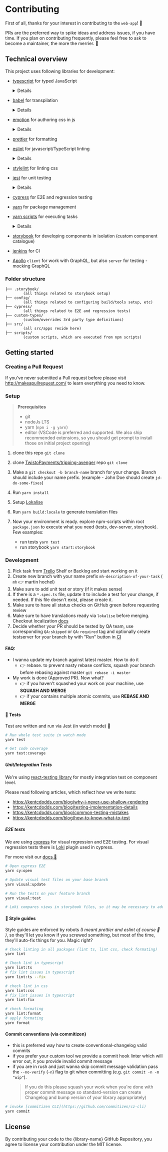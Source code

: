# Contributing

First of all, thanks for your interest in contributing to the `web-app`! 🎉

PRs are the preferred way to spike ideas and address issues, if you have time. If you plan on contributing frequently, please feel free to ask to become a maintainer, the more the merrier. 🤙

## Technical overview

This project uses following libraries for development:

- [typescript](http://www.typescriptlang.org/) for typed JavaScript

  <details>
  Every package is written in TypeScript. Only scripts and tool configs are in vanilla JS (but also typed via `//@ts-check`).

  We use [path aliases/mappings](https://www.typescriptlang.org/docs/handbook/module-resolution.html#path-mapping) for development (see `./tsconfig.json`)

  > **Why?**
  >
  > Otherwise we would have to run tsc watch all the time, to build physical ambient definitions. With alias you get immediate types updates as you type 👌.

  For production we use [project references/composite projects](https://www.typescriptlang.org/docs/handbook/project-references.html) for building type declarations per package (see `./tsconfig.build.json`)

  > **Why?**
  >
  > Every build package which is shipped to npm needs to contain type definitions. Project references allow us to build those type by running one command from the root. This technique is also very fast on consecutive rebuilds as it's cached under the hood via `"incremental": true` flag.

   </details>

- [babel](https://babeljs.io/) for transpilation

  <details>
   Babel is used to build es2015 vanilla JS from TypeScript.

  > **Why**
  >
  > While TypeScript is a transpiler itself, it is quite limited in terms of optimizing polyfills bundling and lacking lot's of transformation plugins/compilers like babel provides. Babel is an obvious choice and industry standard.

  </details>

- [emotion](https://emotion.sh/) for authoring css in js

  <details>

  > **Why**
  >
  > Emotion is a library designed for writing css styles with JavaScript. It provides powerful and predictable style composition in addition to a great developer experience with features such as source maps, labels, and testing utilities. Both string and object styles are supported.

  </details>

- [prettier](https://prettier.io/) for formatting
- [eslint](https://eslint.org/) for javascript/TypeScript linting

  <details>
   ESlint parser understands TypeScript thanks to https://github.com/typescript-eslint.

  - We use various plugins and common set of lint rules. Check `.eslintrc.js` for more details

  > **Why**
  >
  > TSlint is deprecated and won't be maintained soon. Also TypeScript team announced that moving forward, the official linter for TypeScript is gonna be eslint. (Btw did you know that company behind TSLint is an evil monster? Yup, Palantir, Google it for yoursel...)

  </details>

- [stylelint](https://stylelint.io/) for linting css
- [jest](https://jestjs.io/) for unit testing
  <details>
    Standard jest setup. We are not using `ts-jest` so tests are not type checked on build.
  </details>
- [cypress](https://docs.cypress.io/) for E2E and regression testing
- [yarn](https://yarnpkg.com/lang/en/) for package management
- [yarn scripts](https://yarnpkg.com/lang/en/docs/cli/run/) for executing tasks
  <details>
  yarn scripts are grouped by `:` -> `build:js`, `build:ts` -> `build` will run (most of the time) task form the group
  </details>
- [storybook](https://storybook.js.org/) for developing components in isolation (custom component catalogue)
- [jenkins](https://ci.twisto.wtf/blue/organizations/jenkins/Frontend/activity) for CI
- [Apollo](https://www.apollographql.com/docs/apollo-server/) `client` for work with GraphQL, but also `server` for testing - mocking GraphQL

### Folder structure

```
├── .storybook/
        (all things related to storybook setup)
├── config/
        (all things related to configuring build/tools setup, etc)
├── cypress/
        (all things related to E2E and regression tests)
├── custom-types/
        (custom/overrides 3rd party type definitions)
├── src/
        (all src/apps reside here)
├── scripts/
        (custom scripts, which are executed from npm scripts)
```

## Getting started

### Creating a Pull Request

If you've never submitted a Pull request before please visit http://makeapullrequest.com/ to learn everything you need to know.

### Setup

> **Prerequisites**
>
> - git
> - nodeJs LTS
> - yarn (`npm i -g yarn`)
> - editor (VSCode is preferred and supported. We also ship recommended extensions, so you should get prompt to install those on initial project opening)

1.  clone this repo `git clone`
1.  clone [TwistoPayments/tripping-avenger](https://github.com/twistopayments/tripping-avenger) repo `git clone`
1.  Make a `git checkout -b branch-name` branch for your change. Branch should include your name prefix. (example - John Doe should create `jd-do-some-fixes`)
1.  Run `yarn install`
1.  Setup [Lokalise](https://github.com/TwistoPayments/web-app/blob/master/docs/lokalise.md)
1.  Run `yarn build:locale` to generate translation files
1.  Now your environment is ready. explore npm-scripts within root `package.json` to execute what you need (tests, dev-server, storybook). Few examples:

    - run tests `yarn test`
    - run storybook `yarn start:storybook`

### Development

1. Pick task from [Trello](https://trello.com/b/4aVeN5VC/fe-web-app) Shelf or Backlog and start working on it
1. Create new branch with your name prefix `mh-description-of-your-task` ( `mh` 👉 martin hochel)
1. Make sure to add unit test or story (if it makes sense)
1. If there is a `*.spec.ts` file, update it to include a test for your change, if needed. If this file doesn't exist, please create it.
1. Make sure to have all status checks on GitHub green before requesting review
1. Make sure to have translations ready via `lokalise` before merging. Checkout localization [docs](../docs/lokalise.md)
1. Decide whether your PR should be tested by QA team, use corresponding `QA:skipped` or `QA:required` tag and optionally create testserver for your branch by with "Run" button in [CI](https://ci.twisto.wtf/blue/organizations/jenkins/Testserver/activity/)

#### FAQ:

- I wanna update my branch against latest master. How to do it
  - 👉 rebase. to prevent nasty rebase conflicts, squash your branch before rebasing against master
    `git rebase -i master`
- My work is done (Approved PR). Now what?
  - 👉 if you haven't squashed your work on your machine, use **SQUASH AND MERGE**
  - 👉 if your contains multiple atomic commits, use **REBASE AND MERGE**

#### 🧪 Tests

Test are written and run via Jest (in watch mode) 💪

```sh
# Run whole test suite in watch mode
yarn test

# Get code coverage
yarn test:coverage
```

##### Unit/Integration Tests

We're using [react-testing library](https://testing-library.com/docs/@testing-library/react/intro) for mostly integration test on component level.

Please read following articles, which reflect how we write tests:

- https://kentcdodds.com/blog/why-i-never-use-shallow-rendering
- https://kentcdodds.com/blog/testing-implementation-details
- https://kentcdodds.com/blog/common-testing-mistakes
- https://kentcdodds.com/blog/how-to-know-what-to-test

##### E2E tests

We are using [cypress](https://docs.cypress.io) for visual regression and E2E testing. For visual regression tests there is [Loki](https://loki.js.org/) plugin used in cypress.

For more visit our [docs 📂](../docs/e2e-regression-tests.md)

```sh
# Open cypress E2E
yarn cy:open
```

```sh
# Update visual test files on your base branch
yarn visual:update

# Run the tests on your feature branch
yarn visual:test

# Loki compares views in storybook files, so it may be necessary to add storybook file for the specific thing that you want tested
```

#### 💅 Style guides

Style guides are enforced by robots _(I meant prettier and eslint of course 🤖 )_, so they'll let you know if you screwed something, but most of the time, they'll auto-fix things for you. Magic right?

```sh
# Check linting in all packages (lint ts, lint css, check formating)
yarn lint

# Check lint in typescript
yarn lint:ts
# fix lint issues in typescript
yarn lint:ts --fix

# check lint in css
yarn lint:css
# fix lint issues in typescript
yarn lint:fix

# check formating
yarn lint:format
# apply formating
yarn format
```

#### Commit conventions (via commitizen)

- this is preferred way how to create conventional-changelog valid commits
- if you prefer your custom tool we provide a commit hook linter which will error out, it you provide invalid commit message
- if you are in rush and just wanna skip commit message validation pass the `--no-verify` (`-n`) flag to git when committing (e.g. `git commit -n -m "wip"`).
  > If you do this please squash your work when you're done with proper commit message so standard-version can create Changelog and bump version of your library appropriately)

```sh
# invoke [commitizen CLI](https://github.com/commitizen/cz-cli)
yarn commit
```

## License

By contributing your code to the {library-name} GitHub Repository, you agree to license your contribution under the MIT license.
